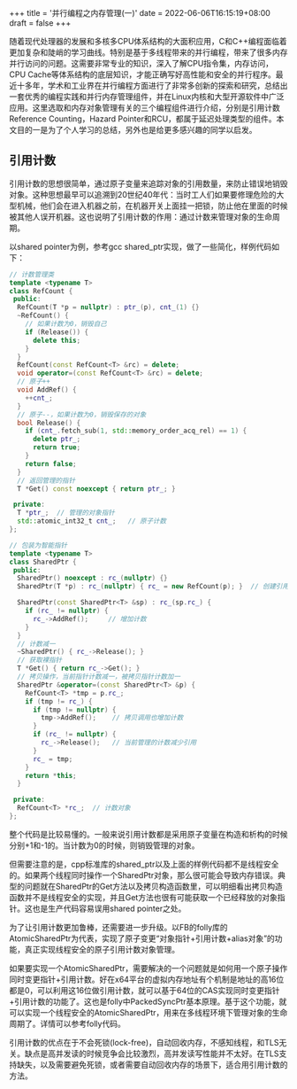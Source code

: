 +++
title = '并行编程之内存管理(一)'
date = 2022-06-06T16:15:19+08:00
draft = false
+++

随着现代处理器的发展和多核多CPU体系结构的大面积应用，C和C++编程面临着更加复杂和陡峭的学习曲线。特别是基于多线程带来的并行编程，带来了很多内存并行访问的问题。这需要非常专业的知识，深入了解CPU指令集，内存访问，CPU Cache等体系结构的底层知识，才能正确写好高性能和安全的并行程序。最近十多年，学术和工业界在并行编程方面进行了非常多创新的探索和研究，总结出一套优秀的编程实践和并行内存管理组件，并在Linux内核和大型开源软件中广泛应用。这里选取和内存对象管理有关的三个编程组件进行介绍，分别是引用计数Reference Counting，Hazard Pointer和RCU，都属于延迟处理类型的组件。本文目的一是为了个人学习的总结，另外也是给更多感兴趣的同学以启发。

## 引用计数
引用计数的思想很简单，通过原子变量来追踪对象的引用数量，来防止错误地销毁对象。这种思想最早可以追溯到20世纪40年代：当时工人们如果要修理危险的大型机械，他们会在进入机器之前，在机器开关上面挂一把锁，防止他在里面的时候被其他人误开机器。这也说明了引用计数的作用：通过计数来管理对象的生命周期。

以shared pointer为例，参考gcc shared_ptr实现，做了一些简化，样例代码如下：
```cpp
// 计数管理类
template <typename T>
class RefCount {
 public:
  RefCount(T *p = nullptr) : ptr_(p), cnt_(1) {}
  ~RefCount() {
    // 如果计数为0，销毁自己
    if (Release()) {
      delete this;
    }
  }
  RefCount(const RefCount<T> &rc) = delete;
  void operator=(const RefCount<T> &rc) = delete;
  // 原子++
  void AddRef() {
    ++cnt_;
  }
  // 原子--，如果计数为0，销毁保存的对象
  bool Release() {
    if (cnt_.fetch_sub(1, std::memory_order_acq_rel) == 1) {
      delete ptr_;
      return true;
    }
    return false;
  }
  // 返回管理的指针
  T *Get() const noexcept { return ptr_; }

 private:
  T *ptr_;  // 管理的对象指针
  std::atomic_int32_t cnt_;   // 原子计数
};

// 包装为智能指针
template <typename T>
class SharedPtr {
 public:
  SharedPtr() noexcept : rc_(nullptr) {}
  SharedPtr(T *p) : rc_(nullptr) { rc_ = new RefCount(p); }  // 创建引用计数对象

  SharedPtr(const SharedPtr<T> &sp) : rc_(sp.rc_) {
    if (rc_ != nullptr) {
      rc_->AddRef();     // 增加计数
    }
  }
  // 计数减一
  ~SharedPtr() { rc_->Release(); }
  // 获取裸指针
  T *Get() { return rc_->Get(); }
  // 拷贝操作，当前指针计数减一，被拷贝指针计数加一
  SharedPtr &operator=(const SharedPtr<T> &p) {
    RefCount<T> *tmp = p.rc_;
    if (tmp != rc_) {
      if (tmp != nullptr) {
        tmp->AddRef();    // 拷贝调用也增加计数
      }
      if (rc_ != nullptr) {
        rc_->Release();   // 当前管理的计数减少引用
      }
      rc_ = tmp;
    }
    return *this;
  }

 private:
  RefCount<T> *rc_;  // 计数对象
};
```

整个代码是比较易懂的。一般来说引用计数都是采用原子变量在构造和析构的时候分别+1和-1的。当计数为0的时候，则销毁管理的对象。

但需要注意的是，cpp标准库的shared_ptr以及上面的样例代码都不是线程安全的。如果两个线程同时操作一个SharedPtr对象，那么很可能会导致内存错误。典型的问题就在SharedPtr的Get方法以及拷贝构造函数里，可以明细看出拷贝构造函数并不是线程安全的实现，并且Get方法也很有可能获取一个已经释放的对象指针。这也是生产代码容易误用shared pointer之处。

为了让引用计数更加鲁棒，还需要进一步升级。以FB的folly库的AtomicSharedPtr为代表，实现了原子变更“对象指针+引用计数+alias对象”的功能，真正实现线程安全的原子引用计数对象管理。

如果要实现一个AtomicSharedPtr，需要解决的一个问题就是如何用一个原子操作同时变更指针+引用计数。好在x64平台的虚拟内存地址有个机制是地址的高16位都是0，可以利用这16位做引用计数，就可以基于64位的CAS实现同时变更指针+引用计数的功能了。这也是folly中PackedSyncPtr基本原理。基于这个功能，就可以实现一个线程安全的AtomicSharedPtr，用来在多线程环境下管理对象的生命周期了。详情可以参考folly代码。

引用计数的优点在于不会死锁(lock-free)，自动回收内存，不感知线程，和TLS无关。缺点是高并发读的时候竞争会比较激烈，高并发读写性能并不太好。在TLS支持缺失，以及需要避免死锁，或者需要自动回收内存的场景下，适合用引用计数的方法。
